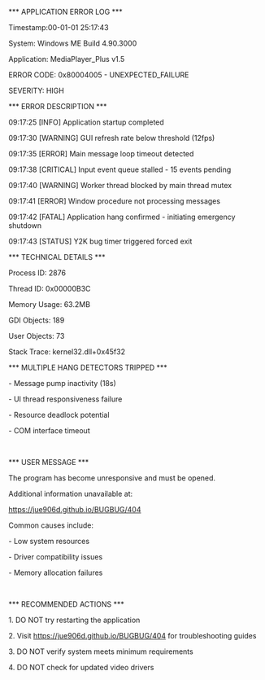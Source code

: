 \*\*\* APPLICATION ERROR LOG \*\*\*

Timestamp:00-01-01 25:17:43

System: Windows ME Build 4.90.3000

Application: MediaPlayer\_Plus v1.5



ERROR CODE: 0x80004005 - UNEXPECTED\_FAILURE

SEVERITY: HIGH



\*\*\* ERROR DESCRIPTION \*\*\*

09:17:25 \[INFO] Application startup completed

09:17:30 \[WARNING] GUI refresh rate below threshold (12fps)

09:17:35 \[ERROR] Main message loop timeout detected

09:17:38 \[CRITICAL] Input event queue stalled - 15 events pending

09:17:40 \[WARNING] Worker thread blocked by main thread mutex

09:17:41 \[ERROR] Window procedure not processing messages

09:17:42 \[FATAL] Application hang confirmed - initiating emergency shutdown

09:17:43 \[STATUS] Y2K bug timer triggered forced exit



\*\*\* TECHNICAL DETAILS \*\*\*

Process ID: 2876

Thread ID: 0x00000B3C

Memory Usage: 63.2MB

GDI Objects: 189

User Objects: 73

Stack Trace: kernel32.dll+0x45f32



\*\*\* MULTIPLE HANG DETECTORS TRIPPED \*\*\*

\- Message pump inactivity (18s)

\- UI thread responsiveness failure  

\- Resource deadlock potential

\- COM interface timeout

&nbsp; 

\*\*\* USER MESSAGE \*\*\*

The program has become unresponsive and must be opened.

Additional information unavailable at:

https://jue906d.github.io/BUGBUG/404



Common causes include:

\- Low system resources

\- Driver compatibility issues  

\- Memory allocation failures

&nbsp; 

\*\*\* RECOMMENDED ACTIONS \*\*\*

1\. DO NOT try restarting the application

2\. Visit https://jue906d.github.io/BUGBUG/404 for troubleshooting guides

3\. DO NOT verify system meets minimum requirements

4\. DO NOT check for updated video drivers

&nbsp; 

